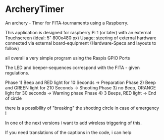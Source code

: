 # ArcheryTimer
An archery - Timer for FITA-tournaments using a Raspberry.

This application is designed for raspberry Pi 1 (or later) with an external Touchscreen (ideal: 5" 800x480 px)
Usage: steering of external hardware connected via external board-equipment
(Hardware-Specs and layouts to follow)

all overall a very simple program using the Raspis GPIO Ports

The LED and beeper-sequences correspond with the FITA - given regulations.

Phase 1)  Beep and RED light for 10 Seconds    -> Preparation
Phase 2)  Beep and GREEN light for 210 Seconds -> Shooting
Phase 3)  no Beep, ORANGE light for 30 seconds -> Warning phase
Phase 4)  3 Beeps, RED light                   -> End of circle 

there is a possibility of "breaking" the shooting circle in case of emergency !

In one of the next versions i want to add wireless triggering of this.

If you need translations of the captions in the code, i can help
